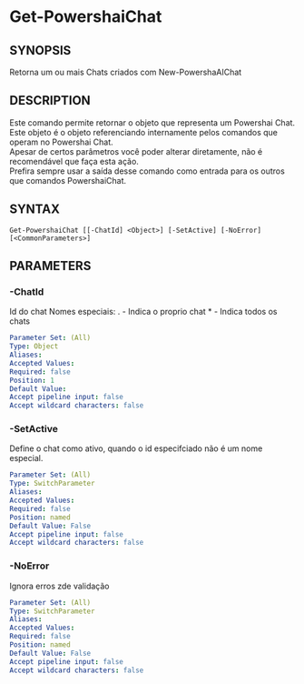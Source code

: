 ﻿---
external help file: powershai-help.xml
schema: 2.0.0
powershai: true
---

# Get-PowershaiChat

## SYNOPSIS <!--!= @#Synop !-->
Retorna um ou mais Chats criados com New-PowershaAIChat

## DESCRIPTION <!--!= @#Desc !-->
Este comando permite retornar o objeto que representa um Powershai Chat.  
Este objeto é o objeto referenciando internamente pelos comandos que operam no Powershai Chat.  
Apesar de certos parâmetros você poder alterar diretamente, não é recomendável que faça esta ação.  
Prefira sempre usar a saída desse comando como entrada para os outros que comandos PowershaiChat.

## SYNTAX <!--!= @#Syntax !-->

```
Get-PowershaiChat [[-ChatId] <Object>] [-SetActive] [-NoError] [<CommonParameters>]
```

## PARAMETERS <!--!= @#Params !-->

### -ChatId
Id do chat
Nomes especiais:
	. - Indica o proprio chat 
 	* - Indica todos os chats

```yml
Parameter Set: (All)
Type: Object
Aliases: 
Accepted Values: 
Required: false
Position: 1
Default Value: 
Accept pipeline input: false
Accept wildcard characters: false
```

### -SetActive
Define o chat como ativo, quando o id especifciado não é um nome especial.

```yml
Parameter Set: (All)
Type: SwitchParameter
Aliases: 
Accepted Values: 
Required: false
Position: named
Default Value: False
Accept pipeline input: false
Accept wildcard characters: false
```

### -NoError
Ignora erros zde validação

```yml
Parameter Set: (All)
Type: SwitchParameter
Aliases: 
Accepted Values: 
Required: false
Position: named
Default Value: False
Accept pipeline input: false
Accept wildcard characters: false
```